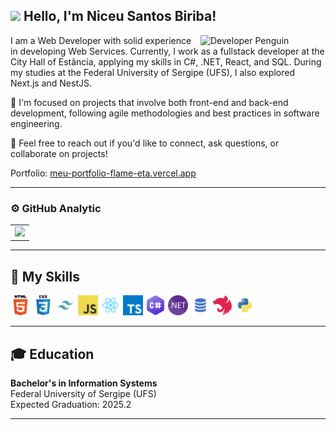 ## <img src="https://media.giphy.com/media/hvRJCLFzcasrR4ia7z/giphy.gif" width="30px"/> Hello, I'm Niceu Santos Biriba!

<img src="https://media.giphy.com/media/ua7vVw9awZKWwLSYpW/giphy.gif" alt="Developer Penguin" min-width="200px" max-width="200px" width="200px" align="right">


I am a Web Developer with solid experience in developing Web Services. Currently, I work as a fullstack developer at the City Hall of Estância, applying my skills in C#, .NET, React, and SQL. During my studies at the Federal University of Sergipe (UFS), I also explored Next.js and NestJS.

🔭 I'm focused on projects that involve both front-end and back-end development, following agile methodologies and best practices in software engineering.

💬 Feel free to reach out if you'd like to connect, ask questions, or collaborate on projects!

Portfolio: [meu-portfolio-flame-eta.vercel.app](https://meu-portfolio-flame-eta.vercel.app)

---

### ⚙️ GitHub Analytic

<table>
  <tr>
    <td>
      <a href="https://github.com/niceusts" title="Niceu's GitHub Top Languages">
        <img height="180em" src="https://github-readme-stats.vercel.app/api/top-langs/?username=niceusts&layout=compact&langs_count=7&theme=dark"/>
      </a>
    </td>
  </tr>
</table>

---

## 🦄 My Skills

<code><img height="32" src="https://raw.githubusercontent.com/github/explore/379d49236d826364be968345e0a085d044108cff/topics/html/html.png" alt="HTML"/></code>
<code><img height="32" src="https://raw.githubusercontent.com/github/explore/379d49236d826364be968345e0a085d044108cff/topics/css/css.png" alt="CSS"/></code>
<code><img height="32" src="https://raw.githubusercontent.com/github/explore/379d49236d826364be968345e0a085d044108cff/topics/tailwind/tailwind.png" alt="TailwindCSS"/></code>
<code><img height="32" src="https://raw.githubusercontent.com/github/explore/80688e429a7d4ef2fca1e82350fe8e3517d3494d/topics/javascript/javascript.png" alt="JavaScript"/></code>
<code><img height="32" src="https://raw.githubusercontent.com/github/explore/80688e429a7d4ef2fca1e82350fe8e3517d3494d/topics/react/react.png" alt="React"/></code>
<code><img height="32" src="https://raw.githubusercontent.com/github/explore/37c71fdca4e12086faf8c7009793d2eb588c914e/topics/typescript/typescript.png" alt="TypeScript"/></code>
<code><img height="32" src="https://raw.githubusercontent.com/github/explore/37c71fdca4e12086faf8c7009793d2eb588c914e/topics/csharp/csharp.png" alt="C#"/></code>
<code><img height="32" src="https://raw.githubusercontent.com/github/explore/37c71fdca4e12086faf8c7009793d2eb588c914e/topics/dotnet/dotnet.png" alt=".NET"/></code>
<code><img height="32" src="https://raw.githubusercontent.com/github/explore/96943574ba0c0340ba6ea1e6f768e9abe43e34e1/topics/sql/sql.png" alt="SQL Server"/></code>
<code><img height="32" src="https://raw.githubusercontent.com/github/explore/37c71fdca4e12086faf8c7009793d2eb588c914e/topics/nestjs/nestjs.png" alt="NestJS"/></code>
<code><img height="32" src="https://raw.githubusercontent.com/github/explore/37c71fdca4e12086faf8c7009793d2eb588c914e/topics/python/python.png" alt="Python"/></code>

---

## 🎓 Education

**Bachelor's in Information Systems**  
Federal University of Sergipe (UFS)  
Expected Graduation: 2025.2

---

